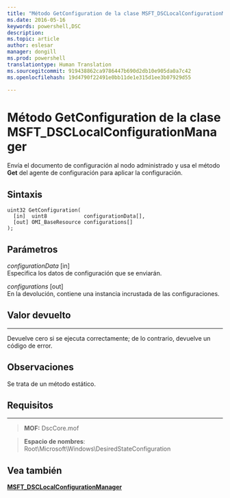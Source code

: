 ```yaml
---
title: "Método GetConfiguration de la clase MSFT_DSCLocalConfigurationManager"
ms.date: 2016-05-16
keywords: powershell,DSC
description: 
ms.topic: article
author: eslesar
manager: dongill
ms.prod: powershell
translationtype: Human Translation
ms.sourcegitcommit: 919438862ca9786447b690d2db10e905da0a7c42
ms.openlocfilehash: 19d4790f22491e0bb11de1e315d1ee3b07929d55

---
```


# Método GetConfiguration de la clase MSFT_DSCLocalConfigurationManager

Envía el documento de configuración al nodo administrado y usa el método **Get** del agente de configuración para aplicar la configuración.

Sintaxis
------

```mof
uint32 GetConfiguration(
  [in]  uint8            configurationData[],
  [out] OMI_BaseResource configurations[]
);
```

Parámetros
----------

*configurationData* \[in\]  
Especifica los datos de configuración que se enviarán.

*configurations* \[out\]  
En la devolución, contiene una instancia incrustada de las configuraciones.

## Valor devuelto
------------

Devuelve cero si se ejecuta correctamente; de lo contrario, devuelve un código de error.

## Observaciones

Se trata de un método estático.

## Requisitos
------------
>**MOF:** DscCore.mof

>**Espacio de nombres**: Root\Microsoft\Windows\DesiredStateConfiguration


## Vea también


[**MSFT_DSCLocalConfigurationManager**](msft-dsclocalconfigurationmanager.md)
 

 






<!--HONumber=Jun16_HO4-->


